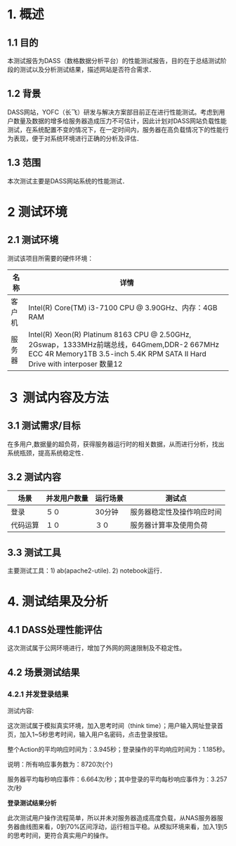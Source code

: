 # 1. 概述

## 1.1 目的

本测试报告为DASS（数格数据分析平台）的性能测试报告，目的在于总结测试阶段的测试以及分析测试结果，描述网站是否符合需求．

## 1.2 背景

DASS网站，YOFC（长飞）研发与解决方案部目前正在进行性能测试。考虑到用户数量及数据的增多给服务器造成压力不可估计，因此计划对DASS网站负载性能测试，在系统配置不变的情况下，在一定时间内，服务器在高负载情况下的性能行为表现，便于对系统环境进行正确的分析及评估．

## 1.3 范围

本次测试主要是DASS网站系统的性能测试．

# 2 测试环境

## 2.1 测试环境

测试该项目所需要的硬件环境：

| 名称   | 详情                                                         |
| ------ | ------------------------------------------------------------ |
| 客户机 | Intel(R) Core(TM) i3-7100 CPU @ 3.90GHz、内存：4GB RAM       |
| 服务器 | Intel(R) Xeon(R) Platinum 8163 CPU @ 2.50GHz, 2Gswap，1333MHz前端总线，64Gmem,DDR-2 667MHz ECC 4R Memory1TB 3.5-inch 5.4K RPM SATA II Hard Drive with interposer 数量12 |

# ３ 测试内容及方法

## 3.1 测试需求/目标

在多用户,数据量的超负荷，获得服务器运行时的相关数据，从而进行分析，找出系统瓶颈，提高系统稳定性． 

## 3.2 测试内容

| 场景     | 并发用户数量 | 运行场景 | 测试点                     |
| -------- | ------------ | -------- | -------------------------- |
| 登录     | ５０         | 30分钟   | 服务器稳定性及操作响应时间 |
| 代码运算 | １０         | ３０     | 服务器计算率及使用负荷     |

## 3.3 测试工具

主要测试工具：1) ab(apache2-utile). 2) notebook运行．

# 4. 测试结果及分析

## 4.1 DASS处理性能评估

这次测试属于公网环境进行，增加了外网的网速限制及不稳定性。

## 4.2 场景测试结果

### 4.2.1 并发登录结果

测试内容:

这次测试属于模拟真实环境，加入思考时间（think time）；用户输入网址登录首页，加入1~5秒思考时间，输入用户名密码，点击登录按钮。

整个Action的平均响应时间为：3.945秒；登录操作的平均响应时间为：1.185秒。

说明：所有响应事务数为：8720次(个)

服务器平均每秒响应事件：6.664次/秒；其中登录的平均每秒响应事件为：3.257次/秒

**登录测试结果分析**

此次测试用户操作流程简单，所以并未对服务器造成高度负载，从NAS服务器服务器曲线图来看，0到70%区间浮动，运行相当平稳。从模拟环境来看，加入1到5的思考时间，更符合真实用户的操作。